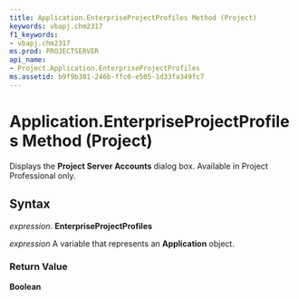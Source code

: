 ```yaml
---
title: Application.EnterpriseProjectProfiles Method (Project)
keywords: vbapj.chm2317
f1_keywords:
- vbapj.chm2317
ms.prod: PROJECTSERVER
api_name:
- Project.Application.EnterpriseProjectProfiles
ms.assetid: b9f9b381-246b-ffc0-e505-1d33fa349fc7
---
```



# Application.EnterpriseProjectProfiles Method (Project)

Displays the  **Project Server Accounts** dialog box. Available in Project Professional only.


## Syntax

 _expression_. **EnterpriseProjectProfiles**

 _expression_ A variable that represents an **Application** object.


### Return Value

 **Boolean**


